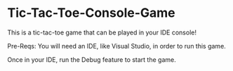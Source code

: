 # Tic-Tac-Toe-Console-Game
 This is a tic-tac-toe game that can be played in your IDE console!
 
 Pre-Reqs:
 You will need an IDE, like Visual Studio, in order to run this game.
 
 Once in your IDE, run the Debug feature to start the game.

